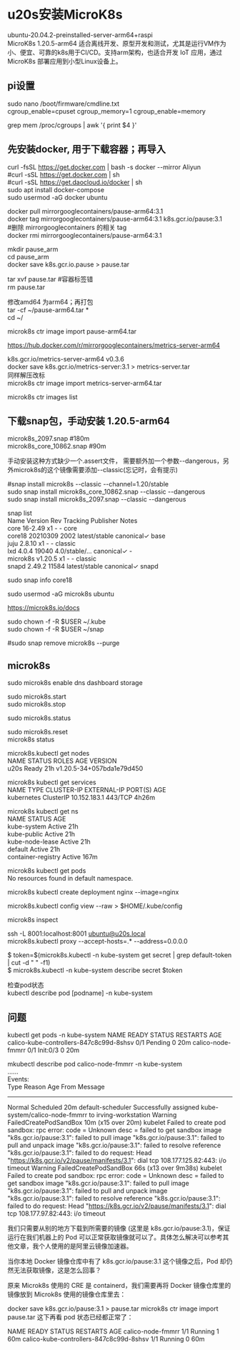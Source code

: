 # u20s安装MicroK8s
ubuntu-20.04.2-preinstalled-server-arm64+raspi  
MicroK8s 1.20.5-arm64   适合离线开发、原型开发和测试，尤其是运行VM作为小、便宜、可靠的k8s用于CI/CD。支持arm架构，也适合开发 IoT 应用，通过 MicroK8s 部署应用到小型Linux设备上。  
  
## pi设置
sudo nano /boot/firmware/cmdline.txt  
cgroup_enable=cpuset cgroup_memory=1 cgroup_enable=memory    
   
grep mem /proc/cgroups | awk '{ print $4 }'   

## 先安装docker, 用于下载容器；再导入  
curl -fsSL https://get.docker.com | bash -s docker --mirror Aliyun  
#curl -sSL https://get.docker.com | sh   
#curl -sSL https://get.daocloud.io/docker | sh  
sudo apt install docker-compose  
sudo usermod -aG docker ubuntu  

docker pull mirrorgooglecontainers/pause-arm64:3.1  
docker tag mirrorgooglecontainers/pause-arm64:3.1 k8s.gcr.io/pause:3.1  
#删除 mirrorgooglecontainers 的相关 tag  
docker rmi mirrorgooglecontainers/pause-arm64:3.1  
  
mkdir pause_arm  
cd pause_arm  
docker save k8s.gcr.io.pause > pause.tar    
  
tar xvf pause.tar    #容器标签错  
rm pause.tar  
  
修改amd64 为arm64；再打包  
tar -cf ~/pause-arm64.tar *  
cd ~/  

microk8s ctr image import pause-arm64.tar   
   

https://hub.docker.com/r/mirrorgooglecontainers/metrics-server-arm64

k8s.gcr.io/metrics-server-arm64      v0.3.6   
docker save k8s.gcr.io/metrics-server:3.1 > metrics-server.tar  
同样解压改标  
microk8s ctr image import metrics-server-arm64.tar  
  
  
microk8s ctr images list
  
## 下载snap包，手动安装  1.20.5-arm64
microk8s_2097.snap                #180m  
microk8s_core_10862.snap           #90m  

手动安装这种方式缺少一个.assert文件， 需要额外加一个参数--dangerous，另外microk8s的这个镜像需要添加--classic(忘记时，会有提示) 
    
#snap install microk8s --classic --channel=1.20/stable  
sudo snap install microk8s_core_10862.snap --classic --dangerous    
sudo snap install microk8s_2097.snap --classic --dangerous   


snap list  
Name      Version   Rev    Tracking       Publisher   Notes    
core      16-2.49   x1     -              -           core    
core18    20210309  2002   latest/stable  canonical✓  base    
juju      2.8.10    x1     -              -           classic   
lxd       4.0.4     19040  4.0/stable/…   canonical✓  -   
microk8s  v1.20.5   x1     -              -           classic   
snapd     2.49.2    11584  latest/stable  canonical✓  snapd   
  
sudo snap info core18    
  
sudo usermod -aG microk8s ubuntu 
  
https://microk8s.io/docs  
  
sudo chown -f -R $USER ~/.kube  
sudo chown -f -R $USER ~/snap  
  
#sudo snap remove microk8s --purge

## microk8s
sudo microk8s enable dns dashboard storage  


sudo microk8s.start  
sudo microk8s.stop  


sudo microk8s.status  

sudo microk8s.reset  
microk8s status  
  

microk8s.kubectl get nodes  
NAME   STATUS   ROLES    AGE   VERSION  
u20s   Ready    <none>   21h   v1.20.5-34+057bda1e79d450   
  
microk8s kubectl get services  
NAME         TYPE        CLUSTER-IP     EXTERNAL-IP   PORT(S)   AGE  
kubernetes   ClusterIP   10.152.183.1   <none>        443/TCP   4h26m  
  
microk8s kubectl get ns  
NAME                 STATUS   AGE  
kube-system          Active   21h  
kube-public          Active   21h  
kube-node-lease      Active   21h  
default              Active   21h  
container-registry   Active   167m  
  
microk8s kubectl get pods  
No resources found in default namespace.  
  
microk8s kubectl create deployment nginx --image=nginx  
  

microk8s.kubectl config view --raw > $HOME/.kube/config  
   
  

microk8s inspect

ssh -L 8001:localhost:8001 ubuntu@u20s.local  
microk8s.kubectl proxy --accept-hosts=.\* --address=0.0.0.0  


$ token=$(microk8s.kubectl -n kube-system get secret | grep default-token | cut -d " " -f1)  
$ microk8s.kubectl -n kube-system describe secret $token  


检查pod状态  
kubectl describe pod  [podname]   -n kube-system 


## 问题
kubectl get pods -n kube-system
NAME                                      READY   STATUS     RESTARTS   AGE
calico-kube-controllers-847c8c99d-8shsv   0/1     Pending    0          20m
calico-node-fmmrr                         0/1     Init:0/3   0          20m

mkubectl describe pod calico-node-fmmrr -n kube-system  
......  
Events:  
  Type     Reason                  Age                   From               Message
  ----     ------                  ----                  ----               -------
  Normal   Scheduled               20m                   default-scheduler  Successfully assigned kube-system/calico-node-fmmrr to irving-workstation
  Warning  FailedCreatePodSandBox  10m (x15 over 20m)    kubelet            Failed to create pod sandbox: rpc error: code = Unknown desc = failed to get sandbox image "k8s.gcr.io/pause:3.1": failed to pull image "k8s.gcr.io/pause:3.1": failed to pull and unpack image "k8s.gcr.io/pause:3.1": failed to resolve reference "k8s.gcr.io/pause:3.1": failed to do request: Head "https://k8s.gcr.io/v2/pause/manifests/3.1": dial tcp 108.177.125.82:443: i/o timeout
  Warning  FailedCreatePodSandBox  66s (x13 over 9m38s)  kubelet            Failed to create pod sandbox: rpc error: code = Unknown desc = failed to get sandbox image "k8s.gcr.io/pause:3.1": failed to pull image "k8s.gcr.io/pause:3.1": failed to pull and unpack image "k8s.gcr.io/pause:3.1": failed to resolve reference "k8s.gcr.io/pause:3.1": failed to do request: Head "https://k8s.gcr.io/v2/pause/manifests/3.1": dial tcp 108.177.97.82:443: i/o timeout


我们只需要从别的地方下载到所需要的镜像 (这里是 k8s.gcr.io/pause:3.1)，保证运行在我们机器上的 Pod 可以正常获取镜像就可以了。具体怎么解决可以参考其他文章，我个人使用的是阿里云镜像加速器。

当你本地 Docker 镜像仓库中有了 k8s.gcr.io/pause:3.1 这个镜像之后，Pod 却仍然无法获取镜像，这是怎么回事？

原来 Microk8s 使用的 CRE 是 containerd，我们需要再将 Docker 镜像仓库里的镜像放到 Microk8s 使用的镜像仓库里去：

docker save k8s.gcr.io/pause:3.1 > pause.tar
microk8s ctr image import pause.tar
这下再看 pod 状态已经都正常了：

NAME                                      READY   STATUS    RESTARTS   AGE
calico-node-fmmrr                         1/1     Running   1          60m
calico-kube-controllers-847c8c99d-8shsv   1/1     Running   0          60m